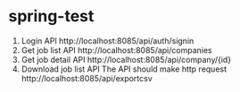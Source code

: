 # spring-test
1. Login API
http://localhost:8085/api/auth/signin
2. Get job list API
http://localhost:8085/api/companies
3. Get job detail API
http://localhost:8085/api/company/{id}
4. Download job list API
The API should make http request
http://localhost:8085/api/exportcsv
